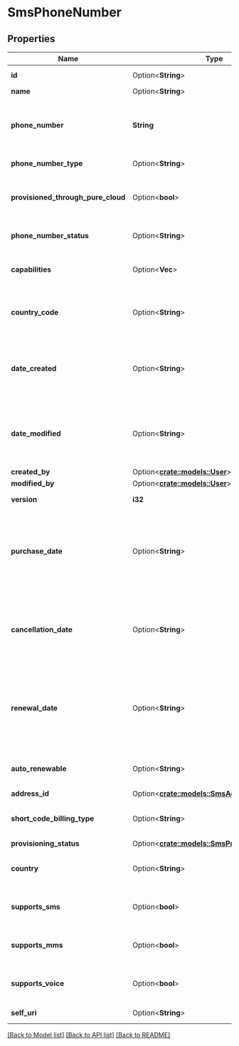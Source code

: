 # SmsPhoneNumber

## Properties

Name | Type | Description | Notes
------------ | ------------- | ------------- | -------------
**id** | Option<**String**> | The globally unique identifier for the object. | [optional][readonly]
**name** | Option<**String**> |  | [optional]
**phone_number** | **String** | A phone number provisioned for SMS communications in E.164 format. E.g. +13175555555 or +34234234234 | 
**phone_number_type** | Option<**String**> | Type of the phone number provisioned. | [optional][readonly]
**provisioned_through_pure_cloud** | Option<**bool**> | Is set to false, if the phone number is provisioned through a SMS provider, outside of PureCloud | [optional]
**phone_number_status** | Option<**String**> | Status of the provisioned phone number. | [optional]
**capabilities** | Option<**Vec<String>**> | The capabilities of the phone number available for provisioning. | [optional][readonly]
**country_code** | Option<**String**> | The ISO 3166-1 alpha-2 country code of the country this phone number is associated with. | [optional]
**date_created** | Option<**String**> | Date this phone number was provisioned. Date time is represented as an ISO-8601 string. For example: yyyy-MM-ddTHH:mm:ss[.mmm]Z | [optional]
**date_modified** | Option<**String**> | Date this phone number was modified. Date time is represented as an ISO-8601 string. For example: yyyy-MM-ddTHH:mm:ss[.mmm]Z | [optional]
**created_by** | Option<[**crate::models::User**](User.md)> |  | [optional]
**modified_by** | Option<[**crate::models::User**](User.md)> |  | [optional]
**version** | **i32** | Version number required for updates. | 
**purchase_date** | Option<**String**> | Date this phone number was purchased, if the phoneNumberType is shortcode. Date time is represented as an ISO-8601 string. For example: yyyy-MM-ddTHH:mm:ss[.mmm]Z | [optional]
**cancellation_date** | Option<**String**> | Contract end date of this phone number, if the phoneNumberType is shortcode. Date time is represented as an ISO-8601 string. For example: yyyy-MM-ddTHH:mm:ss[.mmm]Z | [optional]
**renewal_date** | Option<**String**> | Contract renewal date of this phone number, if the phoneNumberType is shortcode. Date time is represented as an ISO-8601 string. For example: yyyy-MM-ddTHH:mm:ss[.mmm]Z | [optional]
**auto_renewable** | Option<**String**> | Renewal time period of this phone number, if the phoneNumberType is shortcode. | [optional]
**address_id** | Option<[**crate::models::SmsAddress**](SmsAddress.md)> |  | [optional]
**short_code_billing_type** | Option<**String**> | BillingType of this phone number, if the phoneNumberType is shortcode. | [optional]
**provisioning_status** | Option<[**crate::models::SmsProvisioningStatus**](SmsProvisioningStatus.md)> |  | [optional]
**country** | Option<**String**> | Localized country name for the country code this phone number belongs too | [optional]
**supports_sms** | Option<**bool**> | Set to true if this phone number has the capability to support SMS | [optional]
**supports_mms** | Option<**bool**> | Set to true if this phone number has the capability to support MMS | [optional]
**supports_voice** | Option<**bool**> | Set to true if this phone number has the capability to support voice | [optional]
**self_uri** | Option<**String**> | The URI for this object | [optional][readonly]

[[Back to Model list]](../README.md#documentation-for-models) [[Back to API list]](../README.md#documentation-for-api-endpoints) [[Back to README]](../README.md)


